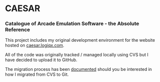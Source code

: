 # CAESAR 

### Catalogue of Arcade Emulation Software - the Absolute Reference

This project includes my original development environment for the website hosted on [caesar.logiqx.com](http://caesar.logiqx.com).

All of the code was originally tracked / managed locally using CVS but I have decided to upload it to GitHub.

The migration process has been [documented](Migration.md) should you be interested in how I migrated from CVS to Git.

